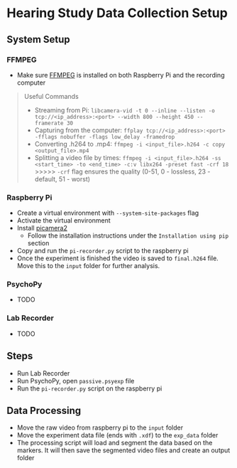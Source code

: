 # Hearing Study Data Collection Setup

## System Setup 

### FFMPEG 

- Make sure [FFMPEG](https://ffmpeg.org/) is installed on both Raspberry Pi and the recording computer
  
> Useful Commands
> - Streaming from Pi: 
> ``` libcamera-vid -t 0 --inline --listen -o tcp://<ip_address>:<port> --width 800 --height 450 --framerate 30 ```
> - Capturing from the computer: 
> ``` ffplay tcp://<ip_address>:<port> -fflags nobuffer -flags low_delay -framedrop ```
> - Converting .h264 to .mp4:
> ``` ffmpeg -i <input_file>.h264 -c copy <output_file>.mp4 ```
> - Splitting a video file by times:
> ``` ffmpeg -i <input_file>.h264 -ss <start_time> -to <end_time> -c:v libx264 -preset fast -crf 18 ```
    >>>>> `-crf` flag ensures the quality (0-51, 0 - lossless, 23 - default, 51 - worst) 


### Raspberry Pi 

- Create a virtual environment with `--system-site-packages` flag
- Activate the virtual environment
- Install [picamera2](https://github.com/raspberrypi/picamera2)
  - Follow the installation instructions under the `Installation using pip` section
- Copy and run the `pi-recorder.py` script to the raspberry pi 
- Once the experiment is finished the video is saved to `final.h264` file. Move this to the `input` folder for further analysis.

### PsychoPy
- TODO
  
### Lab Recorder 
- TODO 
  
## Steps

- Run Lab Recorder
- Run PsychoPy, open `passive.psyexp` file
- Run the `pi-recorder.py` script on the raspberry pi

## Data Processing 

- Move the raw video from raspberry pi to the `input` folder
- Move the experiment data file (ends with `.xdf`) to the `exp_data` folder
- The processing script will load and segment the data based on the markers. It will then save the segmented video files and create an output folder
